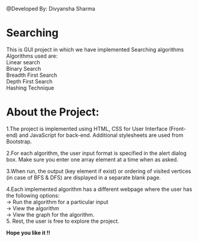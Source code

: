 @Developed By: Divyansha Sharma

# Searching
This is GUI project in which we have implemented Searching algorithms 
Algorithms used are:<br>
Linear search<br>
Binary Search<br>
Breadth First Search<br>
Depth First Search<br>
Hashing Technique<br>

# About the Project:<br>

1.The project is implemented using HTML, CSS for User Interface (Front-end) and JavaScript for back-end. Additional stylesheets are used from Bootstrap.<br> 

2.For each algorithm, the user input format is specified in the alert dialog box. Make sure you enter one array element at a time when as asked.<br>

3.When run, the output (key element if exist) or ordering of visited vertices (in case of BFS & DFS) are displayed in a separate blank page.<br>

4.Each implemented algorithm has a different webpage where the user has the following options:<br>
  -> Run the algorithm for a particular input<br>
  -> View the algorithm<br>
  -> View the graph for the algorithm.<br>
5. Rest, the user is free to explore the project.

**Hope you like it !!**
